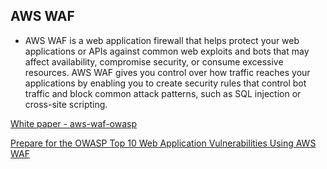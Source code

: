 ## AWS WAF

- AWS WAF is a web application firewall that helps protect your web applications or APIs against common web exploits and bots that may affect availability, compromise security, or consume excessive resources. AWS WAF gives you control over how traffic reaches your applications by enabling you to create security rules that control bot traffic and block common attack patterns, such as SQL injection or cross-site scripting. 

[White paper - aws-waf-owasp](https://d0.awsstatic.com/whitepapers/Security/aws-waf-owasp.pdf)

[Prepare for the OWASP Top 10 Web Application Vulnerabilities Using AWS WAF](https://aws.amazon.com/blogs/aws/prepare-for-the-owasp-top-10-web-application-vulnerabilities-using-aws-waf-and-our-new-white-paper/)